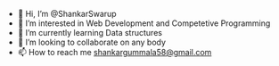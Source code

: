 - 👋 Hi, I’m @ShankarSwarup
- 👀 I’m interested in Web Development and Competetive Programming
- 🌱 I’m currently learning Data structures
- 💞️ I’m looking to collaborate on any body
- 📫 How to reach me shankargummala58@gmail.com

<!---
shankar-rocky/shankar-rocky is a ✨ special ✨ repository because its `README.md` (this file) appears on your GitHub profile.
You can click the Preview link to take a look at your changes.
--->
